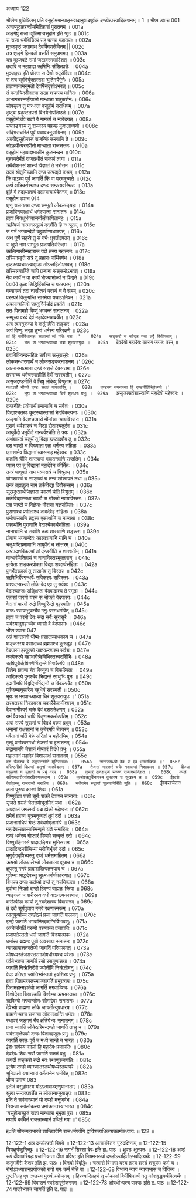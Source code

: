 अध्यायः 122

भीष्मेण युधिष्ठिरम् प्रति वसुहोममान्धातृसंवादानुवादपूर्वकं दण्डोत्पत्त्यादिकथनम् ॥ 1 ॥
भीष्म उवाच 	001  
अत्राप्युदाहरन्तीममितिहासं पुरातनम् ।	001a  
अङ्गेषु राजा द्युतिमान्वसुहोम इति श्रुतः ॥	001c  
स राजा धर्मविन्नित्यं सह पत्न्या महातपाः ।	002a  
मुञ्जपृष्ठं जगामाथ देवर्षिगणसेवितम् ||	002c  
तत्र शृङ्गे हिमवतो वसतिं समुपागमत् ।	003a  
यत्र मुञ्जवटे रामो जटाहरणमादिशत् ॥	003c  
तदादि च महाप्राज्ञ ऋषिभिः संशितव्रतैः ।	004a  
मुञ्जपृष्ठ इति प्रोक्तः स देशो रुद्रसेवितः ॥	004c  
स तत्र बहुभिर्युक्तस्तदा श्रुतिमयैर्गुणैः ।	005a  
ब्राह्मणानामनुमतो देवर्षिसदृशोऽभवत् ॥	005c  
तं कदाचिददीनात्मा सखा शक्रस्य मानितः ।	006a  
अभ्यगच्छन्महीपालो मान्धाता शत्रुकर्शनः ॥	006c  
सोपसृत्य तु मान्धाता वसुहोमं नराधिपम् ।	007a  
दृष्ट्वा प्रकृष्टतपसं विनयेनोपतिष्ठते ॥	007c  
वसुहोमोऽपि राज्ञो वै गामर्घ्यं च न्यवेदयत् ।	008a  
सप्ताङ्गस्य तु राज्यस्य पप्रच्छ कुशलाव्ययौ ॥	008c  
सद्भिराचरितं पूर्वं यथावदनुयायिनम् ।	009a  
अब्रवीद्वसुहोमस्तं राजन्किं करवाणि ते ॥	009c  
सोऽब्रवीत्परमप्रीतो मान्धाता राजसत्तमः ।	010a  
वसुहोमं महाप्राज्ञमासीनं कुरुनन्दन ॥	010c  
बृहस्पतेर्मतं राजन्नधीतं सकलं त्वया ।	011a  
तथैवौशनसं शास्त्रं विज्ञातं ते नरोत्तम ॥	011c  
तदहं श्रोतुमिच्छामि दण्ड उत्पद्यते कथम् ।	012a  
किं वाऽस्य पूर्वं जागर्ति किं वा परममुच्यते ॥	012c  
कथं क्षत्रियसंस्थश्च दण्डः सम्प्रत्यवस्थितः ।	013a  
ब्रूहि मे तद्यथातत्वं ददाम्याचार्यवेतनम् ॥	013c  
वसुहोम उवाच 	014  
शृणु राजन्यथा दण्डः सम्भूतो लोकसङ्ग्रहः ।	014a  
प्रजाविनयरक्षार्थं धर्मस्यात्मा सनातनः ॥	014c  
ब्रह्मा यियक्षुर्भगवान्सर्वलोकपितामहः ।	015a  
ऋत्विजं नात्मनस्तुल्यं ददर्शेति हि नः श्रुतम् ॥	015c  
स गर्भं भगवान्देवो बहुवर्षाण्यधारयत् ।	016a  
अथ पूर्णे सहस्रे तु स गर्भः क्षुवतोऽपतत् ॥	016c  
स क्षुपो नाम सम्भूतः प्रजापतिररिन्दमः ।	017a  
ऋत्विगासीन्महाराज यज्ञे तस्य महात्मनः ॥	017c  
तस्मिन्प्रवृत्ते सत्रे तु ब्रह्मणः पार्थिवर्षभ ।	018a  
इष्टरूपप्रचारत्वाद्दण्डः सोऽन्तर्हितोऽभवत् ॥	018c  
तस्मिन्नन्तर्हिते चापि प्रजानां सङ्करोऽभवत् ।	019a  
नैव कार्यं न वा कार्यं भोज्याभोज्यं न विद्यते ॥	019c  
पेयापेये कुतः सिद्धिर्हिंसन्ति च परस्परम् ।	020a  
गम्यागम्यं तदा नासीत्स्वं परस्वं च वै समम् ॥	020c  
परस्परं विलुम्पन्ति सारमेया यथाऽऽमिषम् ।	021a  
अबलान्बलिनो जघ्नुर्निर्मर्यादं प्रवर्तते ॥	021c  
ततः पितामहो विष्णुं भगवन्तं सनातनम् ।	022a  
सम्पूज्य वरदं देवं महादेवमथाब्रवीत् ॥	022c  
अत्र त्वमनुकम्पां वै कर्तुमर्हसि शङ्कर ।	023a  
अयं विष्णुः सखा तुभ्यं धर्मस्य परिरक्षणे ॥	023c  
`त्वं हि सर्वविधानज्ञः सत्वानां त्वं गतिः परा ।'	024a  
सङ्करो न भवेदत्र यथा तद्वै विधीयताम् ॥	024c  
ततः स भगवान्ध्यात्वा तदा शूलवरायुधः ।	025a  
`देवदेवो महादेवः कारणं जगतः परम् ॥	025c  
ब्रह्मविष्ण्विन्द्रसहितः सर्वैश्च ससुरासुरैः ।	026a  
लोकसन्धारणार्थं च लोकसङ्करनाशनम् ।'	026c  
आत्मानमात्माना दण्डं ससृजे देवसत्तमः ॥	026e  
तस्माच्च धर्मचरणान्नीतिं देवीं सरस्वतीम् ।	027a  
असृजद्दण्डनीतिं वै त्रिषु लोकेषु विश्रुताम् ॥	027c  
`यथाऽसौ नीयते दण्डः सततं पापकारिषु ।	028a  
दण्डस्य नयनात्सा हि दण्डनीतिरिहोच्यते ॥'	028c  
भूयः स भगवान्ध्यात्वा चिरं शूलधरः प्रभुः ।	029a  
`असृजत्सर्वशास्त्राणि महादेवो महेश्वरः ॥	029c  
दण्डनीतेः प्रयोगार्थं प्रमाणानि च सर्वशः ।	030a  
विद्याश्चतस्रः कूटस्थास्तासां भेदविकल्पनाः ॥	030c  
अङ्गानि वेदाश्चत्वारो मीमांसा न्यायविस्तरः ।	031a  
पुराणं धर्मशास्त्रं च विद्या ह्येताश्चतुर्दश ॥	031c  
आयुर्वेदो धनुर्वेदो गान्धर्वश्चेति ते त्रयः ।	032a  
अर्थशास्त्रं चतुर्थं तु विद्या ह्यष्टादशैव तु ॥	032c  
दश चाष्टौ च विख्याता एता धर्मस्य संहिताः ।	033a  
एतासामेव विद्यानां व्यासमाह महेश्वरः ॥	033c  
शतानि त्रीणि शास्त्राणां महातन्त्राणि सप्ततिम् ।	034a  
व्यास एव तु विद्यानां महादेवेन कीर्तितः ॥	034c  
तन्त्रं पाशुपतं नाम पञ्चरात्रं च विश्रुतम् ।	035a  
योगशास्त्रं च साङ्ख्यं च तन्त्रं लोकायतं तथा ॥	035c  
तन्त्रं ब्रह्मतुला नाम तर्कविद्या दिवौकसाम् ।	036a  
सुखदुःखार्थजिज्ञासा कारणं चेति विश्रुतम् ॥	036c  
तर्कविद्यास्तथा चाष्टौ स चोक्तो न्यायविस्तरः ।	037a  
दश चाष्टौ च विज्ञेयाः पौराणा यज्ञसंहिताः ॥	037c  
पुराणाश्च प्रणीताश्च तावदेवेह संहिताः ।	038a  
धर्मशास्त्राणि तद्वच्च एकार्थानि च नान्यथा ॥	038c  
एकार्थानि पुराणानि वेदाश्चैकार्थसंहिताः ।	039a  
नानार्थानि च सर्वाणि ततः शास्त्राणि शङ्करः ॥	039c  
प्रोवाच भगवान्देवः कालज्ञानानि यानि च ।	040a  
चतुःषष्टिप्रमाणानि आयुर्वेदं च सोत्तरम् ॥	040c  
अष्टादशविकल्पां तां दण्डनीतिं च शाश्वतीम् ।	041a  
गान्धर्वमितिहासं च नानाविस्तरमुक्तवान् ॥	041c  
इत्येताः शङ्करप्रोक्ता विद्याः शब्दार्थसंहिताः ।	042a  
पुनर्भेदसहस्रं तु तासामेव तु विस्तरः ॥	042c  
ऋषिभिर्देवगन्धर्वैः सविकल्पः सविस्तरः ।	043a  
शश्वदभ्यस्यते लोके वेद एव तु सर्वशः ॥	043c  
वेदाश्चतस्रः सङ्क्षिप्ता वेदवादाश्च ते स्मृताः ।	044a  
एतासां पारगो यश्च स चोक्तो वेदपारगः ॥	044c  
वेदानां पारगो रुद्रो विष्णुरिन्द्रो बृहस्पतिः ।	045a  
शक्रः स्वायम्भुवश्चैव मनुः परमधर्मवित् ॥	045c  
ब्रह्मा च परमो देवः सदा सर्वैः सुरासुरैः ।	046a  
सर्वस्यानुग्रहाच्चैव व्यासो वै वेदपारगः ॥	046c  
भीष्म उवाच 	047  
अहं शान्तनवो भीष्मः प्रसादान्माधवस्य च ।	047a  
शङ्करस्य प्रसादाच्च ब्रह्मणश्च कुरूद्वह ।	047c  
वेदपारग इत्युक्तो याज्ञवल्क्यश्च सर्वशः ॥	047e  
कल्पेकल्पे महाभागैर्ऋषिभिस्तत्त्वदर्शिभिः ।	048a  
ऋषिपुत्रैर्ऋषिगणैर्भिद्यन्ते मिश्रकैरपि ॥	048c  
शिवेन ब्रह्मणा चैव विष्णुना च विकल्पिताः ।	049a  
आदिकल्पे पुनश्चैव भिद्यन्ते साधुभिः पुनः ॥	049c  
इदानीमपि विद्वद्भिर्भिद्यन्ते च विकल्पकैः ।	050a  
पूर्वजन्मानुसारेण बहुधेयं सरस्वती ॥	050c  
भूयः स भगवान्ध्यात्वा चिरं शूलवरायुधः ।'	051a  
तस्यतस्य निकायस्य चकारैकैकमीश्वरम् ॥	051c  
देवानामीश्वरं चक्रे दैवं दशशतेक्षणम् ।	052a  
यमं वैवस्वतं चापि पितॄणामकरोत्पतिम् ॥	052c  
अपां राज्ये सुराणां च विदधे वरुणं प्रभुम् ।	053a  
धनानां राक्षसानां च कुबेरमपि चेश्वरम् ॥	053c  
पर्वतानां पतिं मेरुं सरितां च महोदधिम् ।	054a  
मृत्युं प्राणेश्वरमथो तेजसां च हुताशनम् ॥	054c  
रुद्राणामपि चेशानं गोप्तारं विदधे प्रभुः ।	055a  
महात्मानं महादेवं विशालाक्षं सनातनम् ॥	055c  
`दश चैकश्च ये रुद्रास्तस्यैते मूर्तिसम्भवाः ।	056a  
नानारूपधरो देवः स एव भगवाञ्शिवः ॥'	056c  
वसिष्ठमीशं विप्राणां वसूनां जातवेदसम् ।	057a  
तेजसां भास्करं चक्रे नक्षत्राणां निशाकरम् ॥	057c  
वीरुधां वसुमन्तं च भूतानां च प्रभुं वरम् ।	058a  
कुमारं द्वादशभुजं स्कन्दं राजानमादिशत् ॥	058c  
कालं सर्वेशमकरोत्संहारविनयात्मकम् ।	059a  
मृत्योश्चतुर्विभागस्य दुःखस्य च सुखस्य च ॥	059c  
ईश्वरो देवदेवस्तु राजराजो नराधिपः ।	060a  
सर्वेषामेव रुद्राणां शूलपाणिरिति श्रुतिः ॥	060c  
`ईश्वरश्चेतनः कर्ता पुरुषः कारणं शिवः ।	061a  
विष्णुर्ब्रह्मा शशी सूर्यः शक्रो देवाश्च सान्वयाः ॥	061c  
सृजते ग्रसते चैतत्तमोभूतमिदं यथा ।	062a  
अप्रज्ञातं जगत्सर्वं यदा ह्येको महेश्वरः ॥'	062c  
तमेनं ब्रह्मणः पुत्रमनुजातं क्षुपं ददौ ।	063a  
प्रजानामधिपं श्रेष्ठं सर्वधर्मभृतामपि ॥	063c  
महादेवस्ततस्तस्मिन्वृत्ते यज्ञे समाहितः ।	064a  
दण्डं धर्मस्य गोप्तारं विष्णवे सत्कृतं ददौ ॥	064c  
विष्णुरङ्गिरसे प्रादादङ्गिरा मुनिसत्तमः ।	065a  
प्रादादिन्द्रमरीचिभ्यां मरीचिर्भृगवे ददौ ॥	065c  
भृगुर्ददावृषिभ्यस्तु दण्डं धर्मसमाहितम् ।	066a  
ऋषयो लोकपालेभ्यो लोकपालाः क्षुपाय च ॥	066c  
क्षुपस्तु मनवे प्रादादादित्यतनयाय च ।	067a  
पुत्रेभ्यः श्राद्धदेवस्तु सूक्ष्मधर्मार्थकारणात् ॥	067c  
विभज्य दण्डः कर्तव्यो दण्डे तु नयमिच्छता ।	068a  
दुर्वाचा निग्रहो दण्डो हिरण्यं बाह्यतः क्रिया ॥	068c  
व्यङ्गत्वं च शरीरस्य वधो वाऽनल्पकारणात् ।	069a  
शरीरपीडा कार्या तु स्वदेशाच्च विवासनम् ॥	069c  
तं ददौ सूर्यपुत्राय मनवे रक्षणात्मकम् ।	070a  
आनुपूर्व्याच्च दण्डोऽयं प्रजा जागर्ति पालयन् ॥	070c  
इन्द्रो जागर्ति भगवानिन्द्रादग्निर्विभावसुः ।	071a  
अग्नेर्जागर्ति वरुणो वरुणाच्च प्रजापतिः ॥	071c  
प्रजापतेस्ततो धर्मो जागर्ति विनयात्मकः ।	072a  
धर्माच्च ब्रह्मणः पुत्रो व्यवसायः सनातनः ॥	072c  
व्यवसायात्ततस्तेजो जागर्ति परिपालयत् ।	073a  
ओषध्यस्तेजसस्तस्मादोषधीभ्यश्च पर्वताः ॥	073c  
पर्वतेभ्यश्च जागर्ति रसो रसगुणात्तथा ।	074a  
जागर्ति निर्ऋतिर्देवी ज्योतींषि निर्ऋतीमनु ॥	074c  
वेदाः प्रतिष्ठा ज्योतिर्भ्यस्ततो हयशिराः प्रभुः ।	075a  
ब्रह्मा पितामहस्तस्माज्जागर्ति प्रभुरव्ययः ॥	075c  
पितामहान्महादेवो जागर्ति भगवाञ्शिवः ।	076a  
विश्वेदेवाः शिवाच्चापि विश्वेभ्य ऋषयस्तथा ॥	076c  
ऋषिभ्यो भगवान्सोमः सोमाद्देवाः सनातनाः ।	077a  
देवेभ्यो ब्राह्मणा लोके जाग्रतीत्युपधारय ॥	077c  
ब्राह्मणेभ्यश्च राजन्या लोकान्रक्षन्ति धर्मतः ।	078a  
स्थावरं जङ्गमं चैव क्षत्रियेभ्यः सनातनम् ॥	078c  
प्रजा जाग्रति लोकेऽस्मिन्दण्डो जागर्ति तासु च ।	079a  
सर्वसङ्क्षेपको दण्डः पितामहसुतः प्रभुः ॥	079c  
जागर्ति कालः पूर्वं च मध्ये चान्ते च भारत ।	080a  
ईशः सर्वस्य कालो हि महादेवः प्रजापतिः ॥	080c  
देवदेवः शिवः सर्वो जागर्ति सततं प्रभुः ।	081a  
कपर्दी शङ्करो रुद्रो भवः स्थाणुरुमापतिः ॥	081c  
इत्येष दण्डो व्याख्यातस्तथौषध्यस्तथापरे ।	082a  
भूमिपालो यथान्यायं वर्तेतानेन धर्मवित् ॥	082c  
भीष्म उवाच 	083  
इतीदं वसुहोमस्य योऽऽत्मवाञ्शृणुयान्मतम् ।	083a  
श्रुत्वा सम्यक्प्रवर्तेत स लोकानाप्नुयान्नृपः ॥	083c  
इति ते सर्वमाख्यातं यो दण्डो मनुजर्षभ ।	084a  
नियन्ता सर्वलोकस्य धर्माक्रान्तस्य भारत ॥	084c  
`वसुहोमाच्छ्रुतं राज्ञा मान्धात्रा भूभृता पुरा ।	085a  
मयापि कथितं राजन्नाख्यानं प्रथितं मया ॥' 	085c  

इcति श्रीमन्महाभारते शान्तिपर्वणि राजधर्मपर्वणि द्वाविंशत्यधिकशततमोऽध्यायः ॥ 122 ॥

12-122-1 अत्र दण्डोत्पत्तौ विषये ॥ 12-122-13 आचार्यवेतनं गुरुदक्षिणाम् ॥ 12-122-15 यियक्षुर्यष्टुमिच्छुः ॥ 12-122-16 सगर्भं शिरसा देवः इति झ. पाठः । क्षुवतः क्षुतवतः ॥ 12-122-18 अष्टं रूपं दीक्षापरिग्रहः प्रजानियन्ता दीक्षां प्रविष्ट इति नियमनरूपो दण्डोऽन्तर्हितोऽभवदित्यर्थः ॥ 12-122-59 कर्तुमर्हसि केशव इति झ. पाठः । विनयो विवृद्धिः । चत्वारो विभागा यस्य तस्य शस्त्रं शत्रुर्यमः कर्म च । रोगोऽपथ्याशनप्रयोजको रागो यमः कर्म चेति वा ॥ 12-122-68 विभज्य न्यायं न्यायाभासं च विविच्य । दुष्टनिग्रह एव दण्डस्य मुख्यं प्रयोजनम् । हिरण्यादिग्रहणं तु लोकानां बिभीषिकार्थं नतु कोशवृद्ध्यर्थमित्यर्थः ॥ 12-122-69 विवासनं स्वदेशाद्दूरीकरणम् ॥ 12-122-73 ओषधीभ्यश्च पादपाः इति ट. पाठः ॥ 12-122-74 पादपेभ्यश्च जागर्ति इति ट. पाठः ॥
